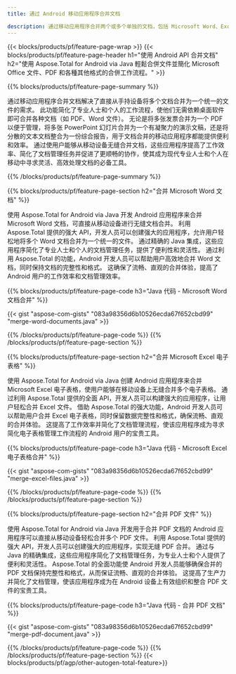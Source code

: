 ```yaml
---
title: 通过 Android 移动应用程序合并文档

description: 通过移动应用程序合并两个或多个单独的文档，包括 Microsoft Word、Excel、PowerPoint 和 PDF。 在线测试合并结果。
---
```


{{< blocks/products/pf/feature-page-wrap >}}
{{< blocks/products/pf/feature-page-header h1="使用 Android API 合并文档" h2="使用 Aspose.Total for Android via Java 輕鬆合併文件並簡化 Microsoft Office 文件、PDF 和各種其他格式的合併工作流程。" >}}

{{% blocks/products/pf/feature-page-summary %}}

通过移动应用程序合并文档解决了直接从手持设备将多个文档合并为一个统一的文件的需求。 此功能简化了专业人士和个人的工作流程，使他们无需依赖桌面软件即可合并各种文档（如 PDF、Word 文件）。 无论是将多张发票合并为一个 PDF 以便于管理，将多张 PowerPoint 幻灯片合并为一个有凝聚力的演示文稿，还是将分散的文本文档整合为一份综合报告，用于文档合并的移动应用程序都能提供便利和效率。 通过使用户能够从移动设备无缝合并文档，这些应用程序提高了工作效率、简化了文档管理任务并促进了更顺畅的协作，使其成为现代专业人士和个人在移动中寻求灵活、高效处理文档的必备工具。


{{% /blocks/products/pf/feature-page-summary  %}}

{{% blocks/products/pf/feature-page-section  h2="合并 Microsoft Word 文档" %}}

使用 Aspose.Total for Android via Java 开发 Android 应用程序来合并 Microsoft Word 文档，可直接从移动设备进行无缝文档合并。 利用 Aspose.Total 提供的强大 API，开发人员可以创建强大的应用程序，允许用户轻松地将多个 Word 文档合并为一个统一的文件。 通过精确的 Java 集成，这些应用程序简化了专业人士和个人的文档管理任务，提供了便利性和灵活性。 通过利用 Aspose.Total 的功能，Android 开发人员可以帮助用户高效地合并 Word 文档，同时保持文档的完整性和格式。 这确保了流畅、直观的合并体验，提高了 Android 用户的工作效率和文档管理效率。

{{% blocks/products/pf/feature-page-code h3="Java 代码 - Microsoft Word 文档合并" %}}

{{< gist "aspose-com-gists" "083a98356d6b10526ecda67f652cbd99" "merge-word-documents.java" >}}

{{% /blocks/products/pf/feature-page-code  %}}
{{% /blocks/products/pf/feature-page-section %}}

{{% blocks/products/pf/feature-page-section  h2="合并 Microsoft Excel 电子表格" %}}

使用 Aspose.Total for Android via Java 创建 Android 应用程序来合并 Microsoft Excel 电子表格，使用户能够在移动设备上无缝合并多个电子表格。 通过利用 Aspose.Total 提供的全面 API，开发人员可以构建强大的应用程序，让用户轻松合并 Excel 文件。 借助 Aspose.Total 的强大功能，Android 开发人员可以帮助用户合并 Excel 电子表格，同时保留数据完整性和格式，确保流畅、直观的合并体验。 这提高了工作效率并简化了文档管理流程，使该应用程序成为寻求简化电子表格管理工作流程的 Android 用户的宝贵工具。


{{% blocks/products/pf/feature-page-code h3="Java 代码 - Microsoft Excel 电子表格合并" %}}

{{< gist "aspose-com-gists" "083a98356d6b10526ecda67f652cbd99" "merge-excel-files.java" >}}

{{% /blocks/products/pf/feature-page-code  %}}
{{% /blocks/products/pf/feature-page-section %}}


{{% blocks/products/pf/feature-page-section  h2="合并 PDF 文件" %}}

使用 Aspose.Total for Android via Java 开发用于合并 PDF 文档的 Android 应用程序可以直接从移动设备轻松合并多个 PDF 文件。 利用 Aspose.Total 提供的强大 API，开发人员可以创建强大的应用程序，实现无缝 PDF 合并。 通过与 Java 的精确集成，这些应用程序简化了文档管理任务，为专业人士和个人提供了便利和灵活性。 Aspose.Total 的全面功能使 Android 开发人员能够确保合并的 PDF 文档保持完整性和格式，从而保证流畅、直观的合并体验。 这提高了生产力并简化了文档管理，使该应用程序成为在 Android 设备上有效组织和整合 PDF 文件的宝贵工具。 

{{% blocks/products/pf/feature-page-code h3="Java 代码 - 合并 PDF 文档" %}}

{{< gist "aspose-com-gists" "083a98356d6b10526ecda67f652cbd99" "merge-pdf-document.java" >}}

{{% /blocks/products/pf/feature-page-code  %}}
{{% /blocks/products/pf/feature-page-section %}}
{{< blocks/products/pf/agp/other-autogen-total-feature>}}